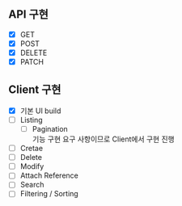 ## API 구현

* [x] GET
* [x] POST
* [x] DELETE
* [x] PATCH

## Client 구현

* [x] 기본 UI build
* [ ] Listing
  * [ ] Pagination <br>
      기능 구현 요구 사항이므로 Client에서 구현 진행
* [ ] Cretae
* [ ] Delete
* [ ] Modify
* [ ] Attach Reference
* [ ] Search
* [ ] Filtering / Sorting